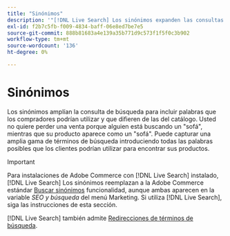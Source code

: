 ```yaml
---
title: "Sinónimos"
description: '"[!DNL Live Search] Los sinónimos expanden las consultas con palabras que difieren de las del catálogo".'
exl-id: f2b7c5fb-f009-4834-baff-06e8ed7be7e5
source-git-commit: 888b81683a4e139a35b771d9c573f1f5f0c3b902
workflow-type: tm+mt
source-wordcount: '136'
ht-degree: 0%

---
```


# Sinónimos

Los sinónimos amplían la consulta de búsqueda para incluir palabras que los compradores podrían utilizar y que difieren de las del catálogo. Usted no quiere perder una venta porque alguien está buscando un &quot;sofá&quot;, mientras que su producto aparece como un &quot;sofá&quot;. Puede capturar una amplia gama de términos de búsqueda introduciendo todas las palabras posibles que los clientes podrían utilizar para encontrar sus productos.

>[!IMPORTANT]
>
>Para instalaciones de Adobe Commerce con [!DNL Live Search] instalado, [!DNL Live Search] Los sinónimos reemplazan a la Adobe Commerce estándar [Buscar sinónimos](https://experienceleague.adobe.com/docs/commerce-admin/catalog/catalog/search/search-terms.html#search-synonyms) funcionalidad, aunque ambas aparecen en la variable *SEO y búsqueda* del menú Marketing. Si utiliza [!DNL Live Search], siga las instrucciones de esta sección.

[!DNL Live Search] también admite [Redirecciones de términos de búsqueda](https://experienceleague.adobe.com/docs/commerce-admin/catalog/catalog/search/search-terms.html).
